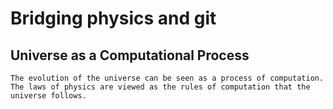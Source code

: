 # Bridging physics and git

## Universe as a Computational Process

    The evolution of the universe can be seen as a process of computation.
    The laws of physics are viewed as the rules of computation that the universe follows.
